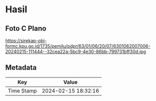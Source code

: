 # Hasil

## Foto C Plano

https://sirekap-obj-formc.kpu.go.id/1735/pemilu/pdpr/63/01/06/20/07/6301062007006-20240215-111444--32cea22a-5bc9-4e30-86bb-799731bff30d.jpg


## Metadata

| Key        | Value               |
| ---------- | ------------------- |
| Time Stamp | 2024-02-15 18:32:16 |



